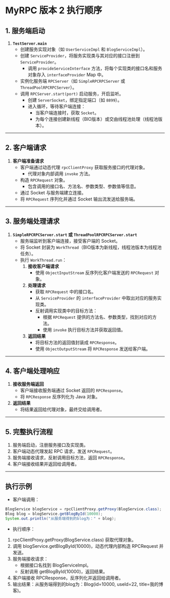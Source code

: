 # MyRPC 版本 2 执行顺序

## **1. 服务端启动**
1. **`TestServer.main`**
    - 创建服务实现对象（如 `UserServiceImpl` 和 `BlogServiceImpl`）。
    - 创建 `ServiceProvider`，将服务实现类与其对应的接口注册到 `ServiceProvider`。
        - 调用 `provideServiceInterface` 方法，将每个实现类的接口名和服务对象存入 `interfaceProvider` Map 中。
    - 实例化服务端 `RPCServer`（如 `SimpleRPCRPCServer` 或 `ThreadPoolRPCRPCServer`）。
    - 调用 `RPCServer.start(port)` 启动服务，开启监听。
        - 创建 `ServerSocket`，绑定指定端口（如 `8899`）。
        - 进入循环，等待客户端连接：
            - 当客户端连接时，获取 `Socket`。
            - 为每个连接创建新线程（BIO版本）或交由线程池处理（线程池版本）。

---

## **2. 客户端请求**
1. **客户端准备请求**
    - 客户端通过动态代理 `rpcClientProxy` 获取服务接口的代理对象。
        - 代理对象内部调用 `invoke` 方法。
    - 构造 `RPCRequest` 对象。
        - 包含调用的接口名、方法名、参数类型、参数值等信息。
    - 通过 Socket 与服务端建立连接。
    - 将 `RPCRequest` 序列化并通过 Socket 输出流发送给服务端。

---

## **3. 服务端处理请求**
1. **`SimpleRPCRPCServer.start` 或 `ThreadPoolRPCRPCServer.start`**
    - 服务端监听到客户端连接，接受客户端的 Socket。
    - 将 Socket 封装为 `WorkThread`（BIO版本为新线程，线程池版本为线程池任务）。
    - 执行 `WorkThread.run`：
        1. **接收客户端请求**
            - 使用 `ObjectInputStream` 反序列化客户端发送的 `RPCRequest` 对象。
        2. **处理请求**
            - 获取 `RPCRequest` 中的接口名。
            - 从 `ServiceProvider` 的 `interfaceProvider` 中取出对应的服务实现类。
            - 反射调用实现类中的目标方法：
                - 根据 `RPCRequest` 提供的方法名、参数类型，找到对应的方法。
                - 使用 `invoke` 执行目标方法并获取返回值。
        3. **返回结果**
            - 将目标方法的返回值封装成 `RPCResponse`。
            - 使用 `ObjectOutputStream` 将 `RPCResponse` 发送给客户端。

---

## **4. 客户端处理响应**
1. **接收服务端返回**
    - 客户端接收服务端通过 Socket 返回的 `RPCResponse`。
    - 将 `RPCResponse` 反序列化为 Java 对象。
2. **返回结果**
    - 将结果返回给代理对象，最终交给调用者。

---

## **5. 完整执行流程**
1. 服务端启动，注册服务接口及实现类。
2. 客户端动态代理发起 RPC 请求，发送 `RPCRequest`。
3. 服务端接收请求，反射调用目标方法，返回 `RPCResponse`。
4. 客户端接收结果并返回给调用者。

---

## **执行示例**

- 客户端调用：

```java
BlogService blogService = rpcClientProxy.getProxy(BlogService.class);
Blog blog = blogService.getBlogById(10000);
System.out.println("从服务端得到的blog为：" + blog);
```
- 执行顺序：
1. rpcClientProxy.getProxy(BlogService.class) 获取代理对象。
2. 调用 blogService.getBlogById(10000)，动态代理内部构造 RPCRequest 并发送。
3. 服务端接收请求：
   - 根据接口名找到 BlogServiceImpl。
   - 反射调用 getBlogById(10000)，返回结果。
4. 客户端接收 RPCResponse，反序列化并返回给调用者。
5. 输出结果：从服务端得到的blog为：Blog(id=10000, useId=22, title=我的博客)。
